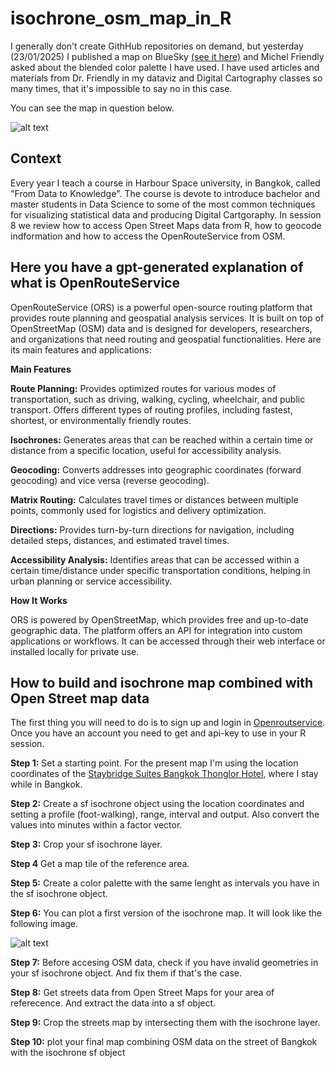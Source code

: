 # isochrone_osm_map_in_R

I generally don't create GithHub repositories on demand, but yesterday (23/01/2025) I published a map on BlueSky  [(see it here)](https://bsky.app/profile/juangaleano.bsky.social/post/3lgf4acl2yc2t) and Michel Friendly asked about the blended color palette I have used. 
I have used articles and materials from Dr. Friendly in my dataviz and Digital Cartography classes so many times, that it's impossible to say no in this case.

You can see the map in question below.

![alt text](https://github.com/JuanGaleano/isochrone_osm_map_in_R/blob/main/12_osm_isochrone_2.png)     

## Context 

Every year I teach a course in Harbour Space university, in Bangkok, called "From Data to Knowledge". The course is devote to introduce bachelor and master students in Data Science to some of the most common techniques for visualizing statistical data and producing Digital Cartgoraphy. In session 8 we review how to access Open Street Maps data from R, how to geocode indformation and how to access the OpenRouteService from OSM. 

## Here you have a gpt-generated explanation of what is OpenRouteService     

OpenRouteService (ORS) is a powerful open-source routing platform that provides route planning and geospatial analysis services. It is built on top of OpenStreetMap (OSM) data and is designed for developers, researchers, and organizations that need routing and geospatial functionalities. Here are its main features and applications:

**Main Features**     

**Route Planning:** Provides optimized routes for various modes of transportation, such as driving, walking, cycling, wheelchair, and public transport.
Offers different types of routing profiles, including fastest, shortest, or environmentally friendly routes.            

**Isochrones:** Generates areas that can be reached within a certain time or distance from a specific location, useful for accessibility analysis.     

**Geocoding:** Converts addresses into geographic coordinates (forward geocoding) and vice versa (reverse geocoding).     

**Matrix Routing:** Calculates travel times or distances between multiple points, commonly used for logistics and delivery optimization.     

**Directions:** Provides turn-by-turn directions for navigation, including detailed steps, distances, and estimated travel times.      

**Accessibility Analysis:** Identifies areas that can be accessed within a certain time/distance under specific transportation conditions, helping in urban planning or service accessibility.      

**How It Works**     

ORS is powered by OpenStreetMap, which provides free and up-to-date geographic data.
The platform offers an API for integration into custom applications or workflows.
It can be accessed through their web interface or installed locally for private use.

## How to build and isochrone map combined with Open Street map data

The first thing you will need to do is to sign up and login in [Openroutservice](https://openrouteservice.org/). Once you have an account you need to get and api-key to use in your R session. 

**Step 1:** Set a starting point. For the present map I'm using the location coordinates of the [Staybridge Suites Bangkok Thonglor Hotel](https://www.ihg.com/staybridge/hotels/us/en/bangkok/bkkth/hoteldetail?cm_mmc=GoogleMaps-_-SB-_-TH-_-BKKTH), where I stay while in Bangkok.       

**Step 2:** Create a sf isochrone object using the location coordinates and setting a profile (foot-walking), range, interval and output. Also convert the values into minutes within a factor vector.        

**Step 3:** Crop your sf isochrone layer.    

**Step 4** Get a map tile of the reference area.        

**Step 5:** Create a color palette with the same lenght as intervals you have in the sf isochrone object.       

**Step 6:** You can plot a first version of the isochrone map. It will look like the following image. 

![alt text](https://github.com/JuanGaleano/isochrone_osm_map_in_R/blob/main/9_isochrone_walking.png)   

**Step 7:** Before accesing OSM data, check if you have invalid geometries in your sf isochrone object. And fix them if that's the case.       

**Step 8:** Get streets data from Open Street Maps for your area of referecence. And extract the data into a sf object. 

**Step 9:** Crop the streets map by intersecting them with the isochrone layer.

**Step 10:** plot your final map combining OSM data on the street of Bangkok with the isochrone sf object




